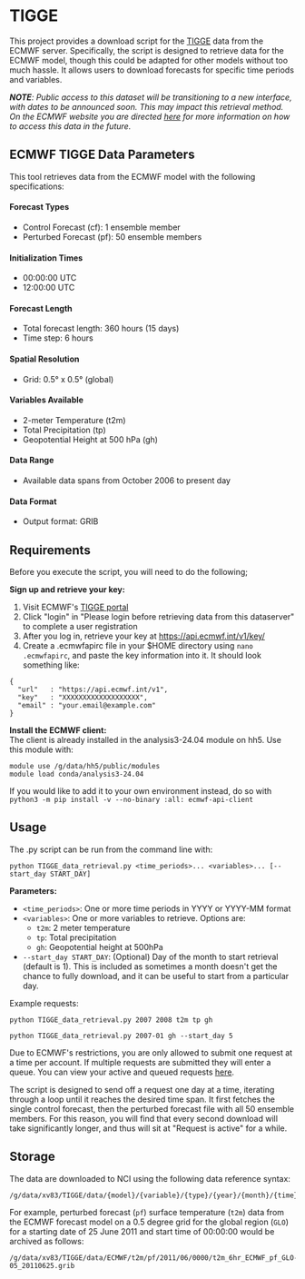 # TIGGE

This project provides a download script for the [TIGGE](https://confluence.ecmwf.int/display/TIGGE) data from the ECMWF server. Specifically, the script is designed to retrieve data for the ECMWF model, though this could be adapted for other models without too much hassle. It allows users to download forecasts for specific time periods and variables.

*__NOTE__: Public access to this dataset will be transitioning to a new interface, with dates to be announced soon. This may impact this retrieval method. On the ECMWF website you are directed [here](https://confluence.ecmwf.int/display/DAC/Decommissioning+of+ECMWF+Public+Datasets+Service) for more information on how to access this data in the future.*

## ECMWF TIGGE Data Parameters

This tool retrieves data from the ECMWF model with the following specifications:

#### Forecast Types
- Control Forecast (cf): 1 ensemble member
- Perturbed Forecast (pf): 50 ensemble members

#### Initialization Times
- 00:00:00 UTC
- 12:00:00 UTC

#### Forecast Length
- Total forecast length: 360 hours (15 days)
- Time step: 6 hours

#### Spatial Resolution
- Grid: 0.5° x 0.5° (global)

#### Variables Available
- 2-meter Temperature (t2m)
- Total Precipitation (tp)
- Geopotential Height at 500 hPa (gh)

#### Data Range
- Available data spans from October 2006 to present day

#### Data Format
- Output format: GRIB

## Requirements

Before you execute the script, you will need to do the following;

__Sign up and retrieve your key:__
  1. Visit ECMWF's [TIGGE portal](http://apps.ecmwf.int/datasets/data/tigge)
  2. Click "login" in "Please login before retrieving data from this dataserver" to complete a user registration
  3. After you log in, retrieve your key at https://api.ecmwf.int/v1/key/
  4. Create a .ecmwfapirc file in your $HOME directory using ```nano .ecmwfapirc```, and paste the key information into it. It should look something like:
  ```
  {
    "url"   : "https://api.ecmwf.int/v1",
    "key"   : "XXXXXXXXXXXXXXXXXXX",
    "email" : "your.email@example.com"
  }
  ```
       

__Install the ECMWF client:__  
  The client is already installed in the analysis3-24.04 module on hh5. Use this module with:
  ```
  module use /g/data/hh5/public/modules
  module load conda/analysis3-24.04
```
  If you would like to add it to your own environment instead, do so with ```python3 -m pip install -v --no-binary :all: ecmwf-api-client```



## Usage

The .py script can be run from the command line with: 
```
python TIGGE_data_retrieval.py <time_periods>... <variables>... [--start_day START_DAY]
```
__Parameters:__
* ```<time_periods>```: One or more time periods in YYYY or YYYY-MM format
* ```<variables>```: One or more variables to retrieve. Options are:
  * ```t2m```: 2 meter temperature
  * ```tp```: Total precipitation
  * ```gh```: Geopotential height at 500hPa
* ```--start_day START_DAY```: (Optional) Day of the month to start retrieval (default is 1). This is included as sometimes a month doesn't get the chance to fully download, and it can be useful to start from a particular day. 

Example requests:
```
python TIGGE_data_retrieval.py 2007 2008 t2m tp gh

python TIGGE_data_retrieval.py 2007-01 gh --start_day 5
```

Due to ECMWF's restrictions, you are only allowed to submit one request at a time per account. If multiple requests are submitted they will enter a queue. You can view your active and queued requests [here](https://apps.ecmwf.int/webmars/joblist/).

The script is designed to send off a request one day at a time, iterating through a loop until it reaches the desired time span. It first fetches the single control forecast, then the perturbed forecast file with all 50 ensemble members. For this reason, you will find that every second download will take significantly longer, and thus will sit at "Request is active" for a while. 

## Storage

The data are downloaded to NCI using the following data reference syntax:
```
/g/data/xv83/TIGGE/data/{model}/{variable}/{type}/{year}/{month}/{time}/{variable}_6hr_{model}_{type}_{grid}_{YYYYMMDD}.grib
```
For example, perturbed forecast (`pf`) surface temperature (`t2m`) data from the ECMWF forecast model
on a 0.5 degree grid for the global region (`GLO`) for a starting date of 25 June 2011 and start time of 00:00:00
would be archived as follows:

```
/g/data/xv83/TIGGE/data/ECMWF/t2m/pf/2011/06/0000/t2m_6hr_ECMWF_pf_GLO-05_20110625.grib
```

